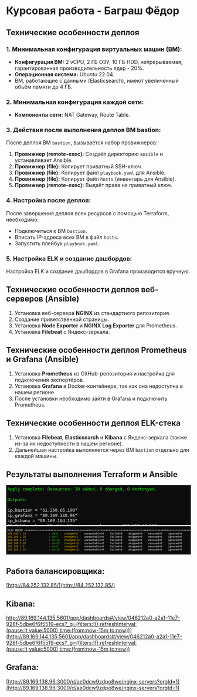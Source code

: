 # Курсовая работа - Баграш Фёдор

## Технические особенности деплоя

### 1. Минимальная конфигурация виртуальных машин (ВМ):
- **Конфигурация ВМ:** 2 vCPU, 2 ГБ ОЗУ, 10 ГБ HDD, непрерываемая, гарантированная производительность ядер - 20%.
- **Операционная система:** Ubuntu 22.04.
- ВМ, работающие с данными (Elasticsearch), имеют увеличенный объём памяти до 4 ГБ.

### 2. Минимальная конфигурация каждой сети:
- **Компоненты сети:** NAT Gateway, Route Table.

### 3. Действия после выполнения деплоя ВМ bastion:
После деплоя ВМ `bastion`, вызывается набор провижнеров:
1. **Провижнер (remote-exec):** Создаёт директорию `ansible` и устанавливает Ansible.
2. **Провижнер (file):** Копирует приватный SSH-ключ.
3. **Провижнер (file):** Копирует файл `playbook.yaml` для Ansible.
4. **Провижнер (file):** Копирует файл `hosts` (инвентарь для Ansible).
5. **Провижнер (remote-exec):** Выдаёт права на приватный ключ.

### 4. Настройка после деплоя:
После завершения деплоя всех ресурсов с помощью Terraform, необходимо:
- Подключиться к ВМ `bastion`.
- Вписать IP-адреса всех ВМ в файл `hosts`.
- Запустить плейбук `playbook.yaml`.

### 5. Настройка ELK и создание дашбордов:
Настройка ELK и создание дашбордов в Grafana производится вручную.

## Технические особенности деплоя веб-серверов (Ansible)

1. Установка веб-сервера **NGINX** из стандартного репозитория.
2. Создание приветственной страницы.
3. Установка **Node Exporter** и **NGINX Log Exporter** для Prometheus.
4. Установка **Filebeat** с Яндекс-зеркала.

## Технические особенности деплоя Prometheus и Grafana (Ansible)

1. Установка **Prometheus** из GitHub-репозитория и настройка для подключения экспортёров.
2. Установка **Grafana** в Docker-контейнере, так как она недоступна в нашем регионе.
3. После установки необходимо зайти в Grafana и подключить Prometheus.

## Технические особенности деплоя ELK-стека

1. Установка **Filebeat**, **Elasticsearch** и **Kibana** с Яндекс-зеркала (также из-за их недоступности в нашем регионе).
2. Дальнейшая настройка выполняется через ВМ `bastion` отдельно для каждой машины.

## Результаты выполнения Terraform и Ansible

![](./img/img2.png)
![](./img/img1.png)

## Работа балансировщика:

[http://84.252.132.85/](http://84.252.132.85/)

## Kibana:

http://89.169.144.135:5601/app/dashboards#/view/046212a0-a2a1-11e7-928f-5dbe6f6f5519-ecs?_g=(filters:!(),refreshInterval:(pause:!t,value:5000),time:(from:now-15m,to:now))](http://89.169.144.135:5601/app/dashboards#/view/046212a0-a2a1-11e7-928f-5dbe6f6f5519-ecs?_g=(filters:!(),refreshInterval:(pause:!t,value:5000),time:(from:now-15m,to:now))

## Grafana:

[http://89.169.138.96:3000/d/ae0dcw9zdpo8we/nginx-servers?orgId=1](http://89.169.138.96:3000/d/ae0dcw9zdpo8we/nginx-servers?orgId=1)


